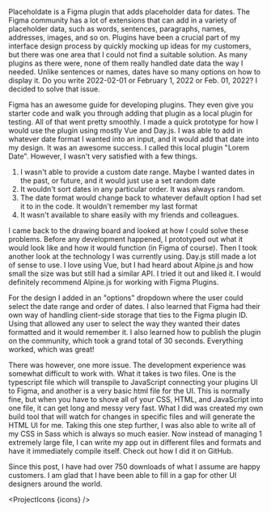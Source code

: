 <script lang="ts">
  import SEO from "$components/SEO.svelte"
  import ProjectIcons from "$components/ProjectIcons.svelte"
  let icons = [
  ]
</script>

<SEO title="Placeholdate Figma Plugin" />

Placeholdate is a Figma plugin that adds placeholder data for dates. The Figma community has a lot of extensions that can add in a variety of placeholder data, such as words, sentences, paragraphs, names, addresses, images, and so on. Plugins have been a crucial part of my interface design process by quickly mocking up ideas for my customers, but there was one area that I could not find a suitable solution. As many plugins as there were, none of them really handled date data the way I needed. Unlike sentences or names, dates have so many options on how to display it. Do you write 2022-02-01 or February 1, 2022 or Feb. 01, 2022? I decided to solve that issue.

<!-- Placehold + Date = Placeholdate -->

Figma has an awesome guide for developing plugins. They even give you starter code and walk you through adding that plugin as a local plugin for testing. All of that went pretty smoothly. I made a quick prototype for how I would use the plugin using mostly Vue and Day.js. I was able to add in whatever date format I wanted into an input, and it would add that date into my design. It was an awesome success. I called this local plugin "Lorem Date". However, I wasn't very satisfied with a few things.

1. I wasn't able to provide a custom date range. Maybe I wanted dates in the past, or future, and it would just use a set random date
2. It wouldn't sort dates in any particular order. It was always random.
3. The date format would change back to whatever default option I had set it to in the code. It wouldn't remember my last format
4. It wasn't available to share easily with my friends and colleagues.

I came back to the drawing board and looked at how I could solve these problems. Before any development happened, I prototyped out what it would look like and how it would function (in Figma of course). Then I took another look at the technology I was currently using. Day.js still made a lot of sense to use. I love using Vue, but I had heard about Alpine.js and how small the size was but still had a similar API. I tried it out and liked it. I would definitely recommend Alpine.js for working with Figma Plugins.

<!-- Sketch of the plugin -->

For the design I added in an "options" dropdown where the user could select the date range and order of dates. I also learned that Figma had their own way of handling client-side storage that ties to the Figma plugin ID. Using that allowed any user to select the way they wanted their dates formatted and it would remember it. I also learned how to publish the plugin on the community, which took a grand total of 30 seconds. Everything worked, which was great!

<!-- Placeholdate Plugin in action -->

There was however, one more issue. The development experience was somewhat difficult to work with. What it takes is two files. One is the typescript file which will transpile to JavaScript connecting your plugins UI to Figma, and another is a very basic html file for the UI. This is normally fine, but when you have to shove all of your CSS, HTML, and JavaScript into one file, it can get long and messy very fast. What I did was created my own build tool that will watch for changes in specific files and will generate the HTML UI for me. Taking this one step further, I was also able to write all of my CSS in Sass which is always so much easier. Now instead of managing 1 extremely large file, I can write my app out in different files and formats and have it immediately compile itself. Check out how I did it on GitHub.

<!-- Placeholdate Plugin screenshot -->

Since this post, I have had over 750 downloads of what I assume are happy customers. I am glad that I have been able to fill in a gap for other UI designers around the world.

<ProjectIcons {icons} />